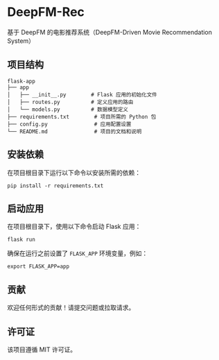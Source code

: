 # DeepFM-Rec
基于 DeepFM 的电影推荐系统（DeepFM-Driven Movie Recommendation System）

## 项目结构

```
flask-app
├── app
│   ├── __init__.py        # Flask 应用的初始化文件
│   ├── routes.py          # 定义应用的路由
│   └── models.py          # 数据模型定义
├── requirements.txt        # 项目所需的 Python 包
├── config.py               # 应用配置设置
└── README.md               # 项目的文档和说明
```

## 安装依赖

在项目根目录下运行以下命令以安装所需的依赖：

```
pip install -r requirements.txt
```

## 启动应用

在项目根目录下，使用以下命令启动 Flask 应用：

```
flask run
```

确保在运行之前设置了 `FLASK_APP` 环境变量，例如：

```
export FLASK_APP=app
```

## 贡献

欢迎任何形式的贡献！请提交问题或拉取请求。

## 许可证

该项目遵循 MIT 许可证。